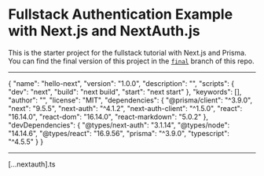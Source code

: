 # Fullstack Authentication Example with Next.js and NextAuth.js

This is the starter project for the fullstack tutorial with Next.js and Prisma. You can find the final version of this project in the [`final`](https://github.com/prisma/blogr-nextjs-prisma/tree/final) branch of this repo.

---

{
"name": "hello-next",
"version": "1.0.0",
"description": "",
"scripts": {
"dev": "next",
"build": "next build",
"start": "next start"
},
"keywords": [],
"author": "",
"license": "MIT",
"dependencies": {
"@prisma/client": "^3.9.0",
"next": "9.5.5",
"next-auth": "^4.1.2",
"next-auth-client": "^1.5.0",
"react": "16.14.0",
"react-dom": "16.14.0",
"react-markdown": "5.0.2"
},
"devDependencies": {
"@types/next-auth": "3.1.14",
"@types/node": "14.14.6",
"@types/react": "16.9.56",
"prisma": "^3.9.0",
"typescript": "^4.5.5"
}
}

---

[...nextauth].ts
